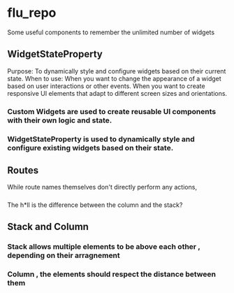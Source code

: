 # flu_repo
Some useful components to remember the unlimited number of widgets
## WidgetStateProperty
Purpose: To dynamically style and configure widgets based on their current state.
When to use:
When you want to change the appearance of a widget based on user interactions or other events.
When you want to create responsive UI elements that adapt to different screen sizes and orientations.
### Custom Widgets are used to create reusable UI components with their own logic and state.
### WidgetStateProperty is used to dynamically style and configure existing widgets based on their state.
## Routes
While route names themselves don't directly perform any actions,
#####
The h*ll is the difference between the column and the stack?
## Stack and Column
### Stack allows multiple elements to be above each other , depending on their arragnement
### Column , the elements should respect the distance between them
